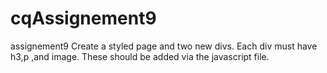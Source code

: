 # cqAssignement9
assignement9
Create a styled page and two new divs.
Each div must have h3,p ,and image.
These should be added via the javascript file.
